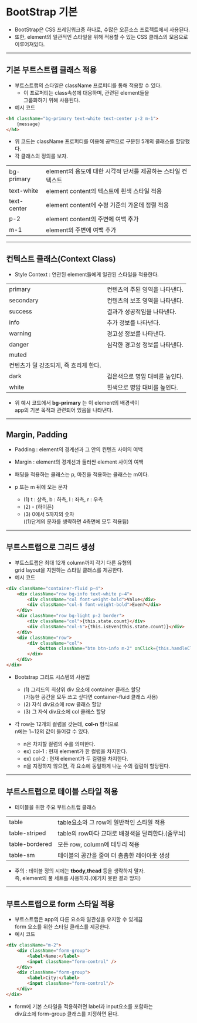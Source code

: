 BootStrap 기본
======

* BootStrap은 CSS 프레임워크중 하나로, 수많은 오픈소스 프로젝트에서 사용된다.
* 또한, element의 일관적인 스타일을 위해 적용할 수 있는 CSS 클래스의 모음으로   
  이루어져있다.
<hr/>

<h2>기본 부트스트랩 클래스 적용</h2>

* 부트스트랩의 스타일은 className 프로퍼티를 통해 적용할 수 있다.
  * 이 프로퍼티는 class속성에 대응하며, 관련된 element들을   
    그룹화하기 위해 사용된다.
* 예시 코드
```HTML
<h4 className="bg-primary text-white text-center p-2 m-1">
    {message}
</h4>
```
* 위 코드는 className 프로퍼티를 이용해 공백으로 구분된 5개의 클래스를 할당했다.
* 각 클래스의 정의를 보자.
<table>
    <tr>
        <td>bg-primary</td>
        <td>element의 용도에 대한 시각적 단서를 제공하는 스타일 컨텍스트</td>
    <tr>
    <tr>
        <td>text-white</td>
        <td>element content의 텍스트에 흰색 스타일 적용</td>
    <tr>
    <tr>
        <td>text-center</td>
        <td>element content에 수평 기준의 가운데 정렬 적용</td>
    <tr>
    <tr>
        <td>p-2</td>
        <td>element content의 주변에 여백 추가</td>
    <tr>
    <tr>
        <td>m-1</td>
        <td>element의 주변에 여백 추가</td>
    <tr>
</table>

<hr/>

<h2>컨텍스트 클래스(Context Class)</h2>

* Style Context : 연관된 element들에게 일관된 스타일을 적용한다.

<table>
    <tr>
        <td>primary</td>
        <td>컨텐츠의 주된 영역을 나타낸다.</td>
    <tr>
    <tr>
        <td>secondary</td>
        <td>컨텐츠의 보조 영역을 나타낸다.</td>
    <tr>
    <tr>
        <td>success</td>
        <td>결과가 성공적임을 나타낸다.</td>
    <tr>
    <tr>
        <td>info</td>
        <td>추가 정보를 나타낸다.</td>
    <tr>
    <tr>
        <td>warning</td>
        <td>경고성 정보를 나타낸다.</td>
    <tr>
    <tr>
        <td>danger</td>
        <td>심각한 경고성 정보를 나타낸다.</td>
    <tr>
    <tr>
        <td>muted</td>
        <td></td>
    <tr>
    <tr>
        <td>컨텐츠가 덜 강조되게, 즉 흐리게 한다.</td>
        <td></td>
    <tr>
    <tr>
        <td>dark</td>
        <td>검은색으로 명암 대비를 높인다.</td>
    <tr>
    <tr>
        <td>white</td>
        <td>흰색으로 명암 대비를 높인다.</td>
    <tr>
</table>

* 위 예시 코드에서 __bg-primary__ 는 이 element의 배경색이   
  app의 기본 목적과 관련되어 있음을 나타낸다.
<hr/>

<h2>Margin, Padding</h2>

* Padding : element의 경계선과 그 안의 컨텐츠 사이의 여백
* Margin : element의 경계선과 둘러싼 element 사이의 여백

* 패딩을 적용하는 클래스는 p, 마진을 적용하는 클래스는 m이다.
* p 또는 m 뒤에 오는 문자
  * (1) t : 상측, b : 하측, l : 좌측, r : 우측
  * (2) - (하이픈)
  * (3) 0에서 5까지의 숫자   
    ((1)단계의 문자를 생략하면 4측면에 모두 적용됨)
<hr/>

<h2>부트스트랩으로 그리드 생성</h2>

* 부트스트랩은 최대 12개 column까지 각기 다른 유형의   
  grid layout을 지원하는 스타일 클래스를 제공한다.
* 예시 코드
```HTML
<div className="container-fluid p-4">
    <div className="row bg-info text-white p-4">
        <div className="col font-weight-bold">Value</div>
        <div className="col-6 font-weight-bold">Even?</div>
    </div>
    <div className="row bg-light p-2 border">
        <div className="col">{this.state.count}</div>
        <div className="col-6">{this.isEven(this.state.count)}</div>
    </div>
    <div className="row">
        <div className="col">
            <button className="btn btn-info m-2" onClick={this.handleClick}>Click Me</button>
        </div>
    </div>
</div>
```
* Bootstrap 그리드 시스템의 사용법
  * (1) 그리드의 최상위 div 요소에 container 클래스 할당   
    (가능한 공간을 모두 쓰고 싶다면 container-fluid 클래스 사용)
  * (2) 자식 div요소에 row 클래스 할당
  * (3) 그 자식 div요소에 col 클래스 할당

* 각 row는 12개의 컬럼을 갖는데, __col-n__ 형식으로   
  n에는 1~12의 값이 들어갈 수 있다.
  * n은 차지할 컬럼의 수를 의미한다.
  * ex) col-1 : 현재 element가 한 컬럼을 차지한다.
  * ex) col-2 : 현재 element가 두 컬럼을 차지한다.
  * n을 지정하지 않으면, 각 요소에 동일하게 나눈 수의 컬럼이 할당된다.
<hr/>

<h2>부트스트랩으로 테이블 스타일 적용</h2>

* 테이블을 위한 주요 부트스트랩 클래스
<table>
    <tr>
        <td>table</td>
        <td>table요소와 그 row에 일반적인 스타일 적용</td>
    <tr>
    <tr>
        <td>table-striped</td>
        <td>table의 row마다 교대로 배경색을 달리한다.(줄무늬)</td>
    <tr>
    <tr>
        <td>table-bordered</td>
        <td>모든 row, column에 테두리 적용</td>
    <tr>
    <tr>
        <td>table-sm</td>
        <td>테이블의 공간을 줄여 더 촘촘한 레이아웃 생성</td>
    <tr>
</table>

* 주의 : 테이블 정의 시에는 __tbody,thead__ 등을 생략하지 말자.   
  즉, element의 풀 세트를 사용하자.(예기치 못한 결과 방지)
<hr/>

<h2>부트스트랩으로 form 스타일 적용</h2>

* 부트스트랩은 app의 다른 요소와 일관성을 유지할 수 있게끔   
  form 요소를 위한 스타일 클래스를 제공한다.
* 예시 코드
```HTML
<div className="m-2">
    <div className="form-group">
        <label>Name:</label>
        <input className="form-control" />
    </div>
    <div className="form-group">
        <label>City:</label>
        <input className="form-control"/>
    </div>
</div>
```
* form에 기본 스타일을 적용하려면 label과 input요소를 포함하는   
  div요소에 form-group 클래스를 지정하면 된다.